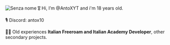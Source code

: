 ![Senza nome](https://user-images.githubusercontent.com/69409023/175745881-af253ca6-b797-4680-a2fc-7713603b649f.png)
🎖️ Hi, I’m @AntoXYT and i'm 18 years old.

🎙️ Discord: antox10

👷‍♂️ Old experiences **Italian Freeroam and Italian Academy Developer**, other secondary projects.
